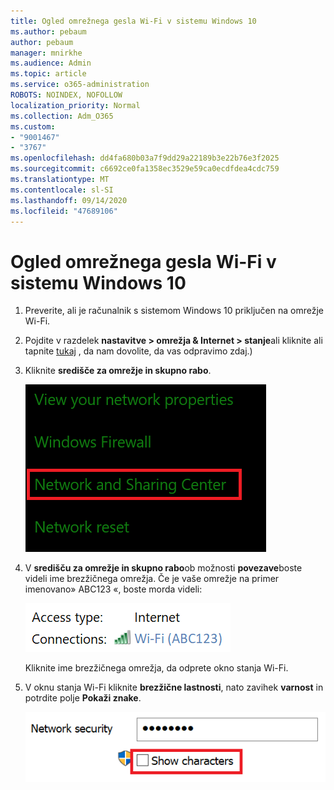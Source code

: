 ```yaml
---
title: Ogled omrežnega gesla Wi-Fi v sistemu Windows 10
ms.author: pebaum
author: pebaum
manager: mnirkhe
ms.audience: Admin
ms.topic: article
ms.service: o365-administration
ROBOTS: NOINDEX, NOFOLLOW
localization_priority: Normal
ms.collection: Adm_O365
ms.custom:
- "9001467"
- "3767"
ms.openlocfilehash: dd4fa680b03a7f9dd29a22189b3e22b76e3f2025
ms.sourcegitcommit: c6692ce0fa1358ec3529e59ca0ecdfdea4cdc759
ms.translationtype: MT
ms.contentlocale: sl-SI
ms.lasthandoff: 09/14/2020
ms.locfileid: "47689106"
---
```

# <a name="view-wi-fi-network-password-in-windows-10"></a>Ogled omrežnega gesla Wi-Fi v sistemu Windows 10

1. Preverite, ali je računalnik s sistemom Windows 10 priključen na omrežje Wi-Fi.

2. Pojdite v razdelek **nastavitve > omrežja & Internet > stanje**ali kliknite ali tapnite [tukaj](ms-settings:network?activationSource=GetHelp) , da nam dovolite, da vas odpravimo zdaj.)

3. Kliknite **središče za omrežje in skupno rabo**.

    ![Središče za omrežje in skupno rabo.](media/network-sharing-center.png)

4. V **središču za omrežje in skupno rabo**ob možnosti **povezave**boste videli ime brezžičnega omrežja. Če je vaše omrežje na primer imenovano» ABC123 «, boste morda videli:

    ![Omrežne povezave.](media/network-connections.png)

    Kliknite ime brezžičnega omrežja, da odprete okno stanja Wi-Fi. 

5. V oknu stanja Wi-Fi kliknite **brezžične lastnosti**, nato zavihek **varnost** in potrdite polje **Pokaži znake**.

    ![Pokaži znake za gesla za Wi-Fi.](media/show-password-characters.png)

